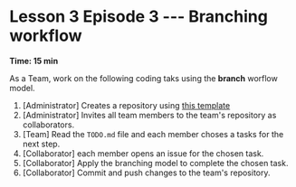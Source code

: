 # Lesson 3 Episode 3 --- Branching workflow 
**Time: 15 min**

As a Team, work on the following coding taks using the **branch** worflow model.

1. [Administrator] Creates a repository using [this template](https://github.com/the-magnificents/collab-branching)
2. [Administrator] Invites all team members to the team's repository as collaborators.
3. [Team] Read the `TODO.md` file and each member choses a tasks for the next step.
4. [Collaborator] each member opens an issue  for the chosen  task.
5. [Collaborator] Apply the branching model to complete the chosen task.
6. [Collaborator] Commit and push changes to the team's repository.

